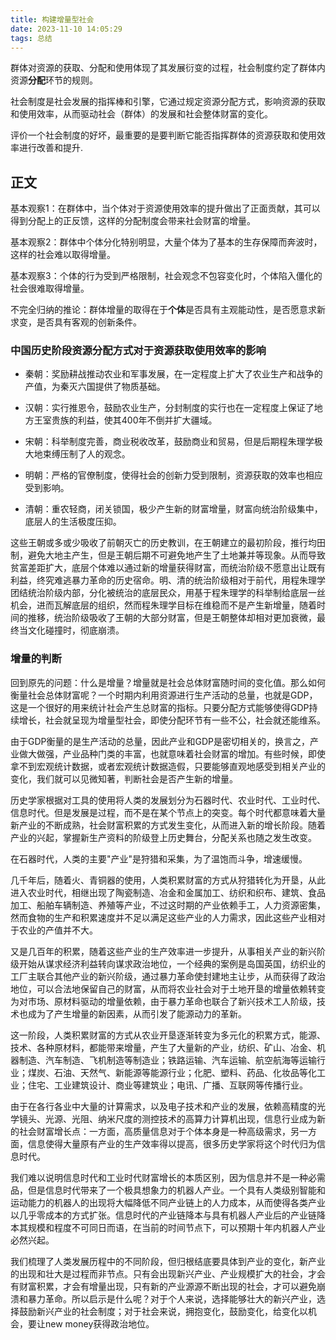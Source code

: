 ```yaml
---
title: 构建增量型社会
date: 2023-11-10 14:05:29
tags: 总结
---
```


群体对资源的获取、分配和使用体现了其发展衍变的过程，社会制度约定了群体内资源**分配**环节的规则。

<!--more-->

社会制度是社会发展的指挥棒和引擎，它通过规定资源分配方式，影响资源的获取和使用效率，从而驱动社会（群体）的发展和社会整体财富的变化。

评价一个社会制度的好坏，最重要的是要判断它能否指挥群体的资源获取和使用效率进行改善和提升.

## 正文

基本观察1：在群体中，当个体对于资源使用效率的提升做出了正面贡献，其可以得到分配上的正反馈，这样的分配制度会带来社会财富的增量。

基本观察2：群体中个体分化特别明显，大量个体为了基本的生存保障而奔波时，这样的社会难以取得增量。

基本观察3：个体的行为受到严格限制，社会观念不包容变化时，个体陷入僵化的社会很难取得增量。

不完全归纳的推论：群体增量的取得在于**个体**是否具有主观能动性，是否愿意求新求变，是否具有客观的创新条件。

### 中国历史阶段资源分配方式对于资源获取使用效率的影响

- 秦朝：奖励耕战推动农业和军事发展，在一定程度上扩大了农业生产和战争的产值，为秦灭六国提供了物质基础。

- 汉朝：实行推恩令，鼓励农业生产，分封制度的实行也在一定程度上保证了地方王室贵族的利益，使其400年不倒并扩大疆域。

- 宋朝：科举制度完善，商业税收改革，鼓励商业和贸易，但是后期程朱理学极大地束缚压制了人的观念。

- 明朝：严格的官僚制度，使得社会的创新力受到限制，资源获取的效率也相应受到影响。

- 清朝：重农轻商，闭关锁国，极少产生新的财富增量，财富向统治阶级集中，底层人的生活极度压抑。

这些王朝或多或少吸收了前朝灭亡的历史教训，在王朝建立的最初阶段，推行均田制，避免大地主产生，但是王朝后期不可避免地产生了土地兼并等现象。从而导致贫富差距扩大，底层个体难以通过新的增量获得财富，而统治阶级不愿意出让既有利益，终究难逃暴力革命的历史宿命。明、清的统治阶级相对于前代，用程朱理学团结统治阶级内部，分化被统治的底层民众，用基于程朱理学的科举制给底层一丝机会，进而瓦解底层的组织，然而程朱理学目标在维稳而不是产生新增量，随着时间的推移，统治阶级吸收了王朝的大部分财富，但是王朝整体却相对更加衰微，最终当文化碰撞时，彻底崩溃。

### 增量的判断

回到原先的问题：什么是增量？增量就是社会总体财富随时间的变化值。那么如何衡量社会总体财富呢？一个时期内利用资源进行生产活动的总量，也就是GDP，这是一个很好的用来统计社会产生总财富的指标。只要分配方式能够使得GDP持续增长，社会就呈现为增量型社会，即使分配环节有一些不公，社会就还能维系。

由于GDP衡量的是生产活动的总量，因此产业和GDP是密切相关的，换言之，产业做大做强，产业品种门类的丰富，也就意味着社会财富的增加。有些时候，即使拿不到宏观统计数据，或者宏观统计数据造假，只要能够直观地感受到相关产业的变化，我们就可以见微知著，判断社会是否产生新的增量。

历史学家根据对工具的使用将人类的发展划分为石器时代、农业时代、工业时代、信息时代。但是发展是过程，而不是在某个节点上的突变。每个时代都意味着大量新产业的不断成熟，社会财富积累的方式发生变化，从而进入新的增长阶段。随着产业的兴起，掌握新生产资料的阶级登上历史舞台，分配关系也随之发生改变。

在石器时代，人类的主要"产业"是狩猎和采集，为了温饱而斗争，增速缓慢。

几千年后，随着火、青铜器的使用，人类积累财富的方式从狩猎转化为开垦，从此进入农业时代，相继出现了陶瓷制造、冶金和金属加工、纺织和织布、建筑、食品加工、船舶车辆制造、养殖等产业，不过这时期的产业依赖手工，人力资源密集，然而食物的生产和积累速度并不足以满足这些产业的人力需求，因此这些产业相对于农业的产值并不大。

又是几百年的积累，随着这些产业的生产效率进一步提升，从事相关产业的新兴阶级开始从谋求经济利益转向谋求政治地位，一个经典的案例是岛国英国，纺织业的工厂主联合其他产业的新兴阶级，通过暴力革命使封建地主让步，从而获得了政治地位，可以合法地保留自己的财富，从而将农业社会对于土地开垦的增量依赖转变为对市场、原材料驱动的增量依赖，由于暴力革命也联合了新兴技术工人阶级，技术也成为了产生增量的新因素，从而引发了能源动力的革新。

这一阶段，人类积累财富的方式从农业开垦逐渐转变为多元化的积累方式，能源、技术、各种原材料，都能带来增量，产生了大量新的产业，纺织、矿山、冶金、机器制造、汽车制造、飞机制造等制造业；铁路运输、汽车运输、航空航海等运输行业；煤炭、石油、天然气、新能源等能源行业；化肥、塑料、药品、化妆品等化工业；住宅、工业建筑设计、商业等建筑业；电讯、广播、互联网等传播行业。

由于在各行各业中大量的计算需求，以及电子技术和产业的发展，依赖高精度的光学镜头、光源、光阻、纳米尺度的测控技术的高算力计算机出现，信息行业成为新的社会财富增长点：一方面，高质量信息对于个体本身是一种高级需求，另一方面，信息使得大量原有产业的生产效率得以提高，很多历史学家将这个时代归为信息时代。

我们难以说明信息时代和工业时代财富增长的本质区别，因为信息并不是一种必需品，但是信息时代带来了一个极具想象力的机器人产业。一个具有人类级别智能和运动能力的机器人的出现将大幅降低不同产业链上的人力成本，从而使得各类产业以几乎零成本的方式扩张。信息时代的产业链降本与具有机器人产业后的产业链降本其规模和程度不可同日而语，在当前的时间节点下，可以预期十年内机器人产业必然兴起。

我们梳理了人类发展历程中的不同阶段，但归根结底要具体到产业的变化，新产业的出现和壮大是过程而非节点。只有会出现新兴产业、产业规模扩大的社会，才会有财富积累，才会有增量出现，只有新的产业源源不断出现的社会，才可以避免崩溃和暴力革命。所以启示是什么呢？对于个人来说，选择能够壮大的新兴产业，选择鼓励新兴产业的社会制度；对于社会来说，拥抱变化，鼓励变化，给变化以机会，要让new money获得政治地位。